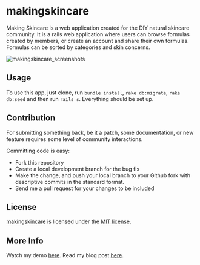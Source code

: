 # makingskincare

Making Skincare is a web application created for the DIY natural skincare community. It is a rails web application where users can browse formulas created by members, or create an account and share their own formulas. Formulas can be sorted by categories and skin concerns.

![makingskincare_screenshots](https://user-images.githubusercontent.com/24817278/44478202-ee23af80-a60a-11e8-8feb-a31d6f7db888.jpg)

## Usage
To use this app, just clone, run `bundle install`, `rake db:migrate`, `rake db:seed` and then run `rails s`.
Everything should be set up.

## Contribution
For submitting something back, be it a patch, some documentation, or new feature requires some level of community interactions.

Committing code is easy:

* Fork this repository
* Create a local development branch for the bug fix
* Make the change, and push your local branch to your Github fork with descriptive commits in the standard format.
* Send me a pull request for your changes to be included

## License
[makingskincare](https://github.com/vlaunyc/makingskincare/blob/master/LICENSE) is licensed under the [MIT license](http://opensource.org/licenses/MIT).

## More Info
Watch my demo [here](https://youtu.be/sVbDJ5y8Q-M).
Read my blog post [here](http://vicky-lau.com/making_skincare_-_my_rails_app_now_with_a_jquery_front_end).
